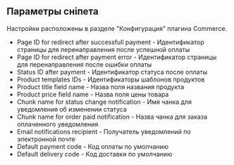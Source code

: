 ## Параметры сніпета ##

Настройки расположены в разделе "Конфигурация" плагина Commerce.

* Page ID for redirect after successfull payment - Идентификатор страницы для перенаправления после успешной оплаты 
* Page ID for redirect after payment error - Идентификатор страницы для перенаправления после ошибки оплаты
* Status ID after payment - Идентификатор статуса после оплаты
* Product templates IDs - Идентификаторы шаблонов продуктов
* Product title field name - Назва поля названия продукта
* Product price field name - Назва поля цены товара
* Chunk name for status change notification - Имя чанка для уведомления об изменении статуса 
* Chunk name for order paid notification - Назва чанка для заказа оплаченного уведомления
* Email notifications recipient - Получатель уведомлений по электронной почте
* Default payment code - Код оплаты по умолчанию
* Default delivery code - Код доставки по умолчанию









